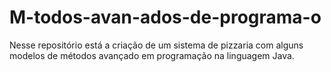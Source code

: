 # M-todos-avan-ados-de-programa-o
Nesse repositório está a criação de um sistema de pizzaria com alguns modelos de métodos avançado em programação na linguagem Java.
